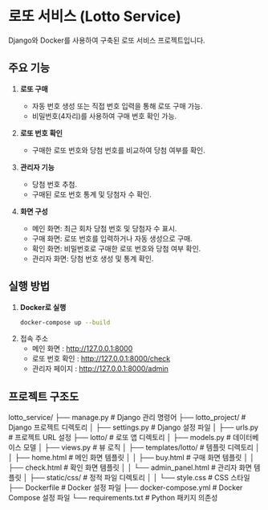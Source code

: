 # 로또 서비스 (Lotto Service)

Django와 Docker를 사용하여 구축된 로또 서비스 프로젝트입니다.

## 주요 기능
1. **로또 구매**
   - 자동 번호 생성 또는 직접 번호 입력을 통해 로또 구매 가능.
   - 비밀번호(4자리)를 사용하여 구매 번호 확인 가능.

2. **로또 번호 확인**
   - 구매한 로또 번호와 당첨 번호를 비교하여 당첨 여부를 확인.

3. **관리자 기능**
   - 당첨 번호 추첨.
   - 구매된 로또 번호 통계 및 당첨자 수 확인.

4. **화면 구성**
   - 메인 화면: 최근 회차 당첨 번호 및 당첨자 수 표시.
   - 구매 화면: 로또 번호를 입력하거나 자동 생성으로 구매.
   - 확인 화면: 비밀번호로 구매한 로또 번호와 당첨 여부 확인.
   - 관리자 화면: 당첨 번호 생성 및 통계 확인.

## 실행 방법
1. **Docker로 실행**
   ```bash
   docker-compose up --build
2. 접속 주소
   - 메인 화면 : http://127.0.0.1:8000
   - 로또 번호 확인 : http://127.0.0.1:8000/check
   - 관리자 페이지 : http://127.0.0.1:8000/admin

## 프로젝트 구조도
lotto_service/
├── manage.py                     # Django 관리 명령어
├── lotto_project/                # Django 프로젝트 디렉토리
│   ├── settings.py               # Django 설정 파일
│   ├── urls.py                   # 프로젝트 URL 설정
├── lotto/                        # 로또 앱 디렉토리
│   ├── models.py                 # 데이터베이스 모델
│   ├── views.py                  # 뷰 로직
│   ├── templates/lotto/          # 템플릿 디렉토리
│   │   ├── home.html             # 메인 화면 템플릿
│   │   ├── buy.html              # 구매 화면 템플릿
│   │   ├── check.html            # 확인 화면 템플릿
│   │   └── admin_panel.html      # 관리자 화면 템플릿
│   ├── static/css/               # 정적 파일 디렉토리
│   │   └── style.css             # CSS 스타일
├── Dockerfile                    # Docker 설정 파일
├── docker-compose.yml            # Docker Compose 설정 파일
└── requirements.txt              # Python 패키지 의존성
